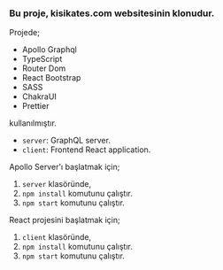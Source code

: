 ### Bu proje, kisikates.com websitesinin klonudur.

Projede;
* Apollo Graphql
* TypeScript
* Router Dom
* React Bootstrap
* SASS
* ChakraUI
* Prettier

kullanılmıştır.





- `server`:  GraphQL server.
- `client`:  Frontend React application.

Apollo Server'ı başlatmak için;

1. `server` klasöründe,
1. `npm install` komutunu çalıştır.
1. `npm start` komutunu çalıştır.



React projesini başlatmak için;

1. `client` klasöründe,
1. `npm install` komutunu çalıştır.
1. `npm start` komutunu çalıştır.




